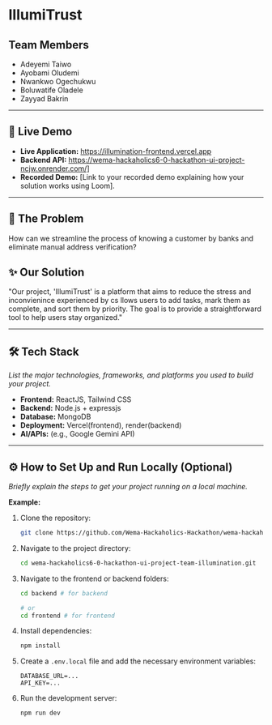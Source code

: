 # IllumiTrust

## Team Members
- Adeyemi Taiwo
- Ayobami Oludemi
- Nwankwo Ogechukwu
- Boluwatife Oladele
- Zayyad Bakrin

---

## 🚀 Live Demo

*   **Live Application:** https://illumination-frontend.vercel.app
*   **Backend API:** https://wema-hackaholics6-0-hackathon-ui-project-ncjw.onrender.com/]
*   **Recorded Demo:** [Link to your recorded demo explaining how your solution works using Loom].


---

## 🎯 The Problem
How can we streamline the process of knowing a customer by banks and eliminate manual address verification?

## ✨ Our Solution

"Our project, 'IllumiTrust' is a platform that aims to reduce the stress and inconvienince experienced by cs llows users to add tasks, mark them as complete, and sort them by priority. The goal is to provide a straightforward tool to help users stay organized."

---

## 🛠️ Tech Stack

*List the major technologies, frameworks, and platforms you used to build your project.*

*   **Frontend:** ReactJS, Tailwind CSS
*   **Backend:** Node.js + expressjs
*   **Database:** MongoDB
*   **Deployment:** Vercel(frontend), render(backend)
*   **AI/APIs:** (e.g., Google Gemini API)

---

## ⚙️ How to Set Up and Run Locally (Optional)

*Briefly explain the steps to get your project running on a local machine.*

**Example:**

1.  Clone the repository:
    ```bash
    git clone https://github.com/Wema-Hackaholics-Hackathon/wema-hackaholics6-0-hackathon-ui-project-team-illumination.git
    ```
2.  Navigate to the project directory:
    ```bash
    cd wema-hackaholics6-0-hackathon-ui-project-team-illumination.git
    ```
3.  Navigate to the frontend or backend folders:
    ```bash
    cd backend # for backend

    # or
    cd frontend # for frontend
    ```
4.  Install dependencies:
    ```bash
    npm install
    ```
5.  Create a `.env.local` file and add the necessary environment variables:
    ```
    DATABASE_URL=...
    API_KEY=...
    ```
6.  Run the development server:
    ```bash
    npm run dev
    ```
